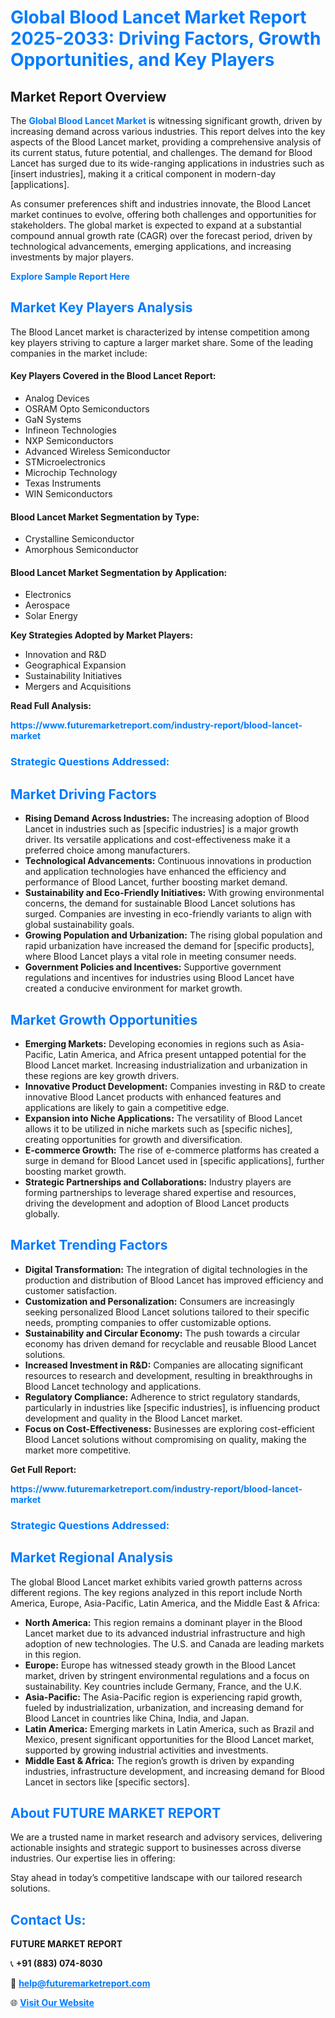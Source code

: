 <h1 style="color: #007BFF;">Global Blood Lancet Market Report 2025-2033: Driving Factors, Growth Opportunities, and Key Players</h1>

<section id="overview">
<h2>Market Report Overview</h2>
<p>The <a href="https://www.futuremarketreport.com/industry-report/blood-lancet-market" style="color: #007BFF; text-decoration: none;"><strong>Global Blood Lancet Market</strong></a> is witnessing significant growth, driven by increasing demand across various industries. This report delves into the key aspects of the Blood Lancet market, providing a comprehensive analysis of its current status, future potential, and challenges. The demand for Blood Lancet has surged due to its wide-ranging applications in industries such as [insert industries], making it a critical component in modern-day [applications].</p>
<p>As consumer preferences shift and industries innovate, the Blood Lancet market continues to evolve, offering both challenges and opportunities for stakeholders. The global market is expected to expand at a substantial compound annual growth rate (CAGR) over the forecast period, driven by technological advancements, emerging applications, and increasing investments by major players.</p>
</section>

<section id="overview">
<p><a href="https://www.futuremarketreport.com/request-sample/reportId=33649" style="color: #007BFF; text-decoration: none;"><strong>Explore Sample Report Here</strong></a></p>
</section>

<section id="key-players">
<h2 style="color: #007BFF;">Market Key Players Analysis</h2>
<p>The Blood Lancet market is characterized by intense competition among key players striving to capture a larger market share. Some of the leading companies in the market include:</p>
<h4>Key Players Covered in the Blood Lancet Report:</h4>
<ul><li>Analog Devices</li><li>OSRAM Opto Semiconductors</li><li>GaN Systems</li><li>Infineon Technologies</li><li>NXP Semiconductors</li><li>Advanced Wireless Semiconductor</li><li>STMicroelectronics</li><li>Microchip Technology</li><li>Texas Instruments</li><li>WIN Semiconductors</li></ul>
<h4>Blood Lancet Market Segmentation by Type:</h4>
<ul><li>Crystalline Semiconductor</li><li>Amorphous Semiconductor</li></ul>

<h4>Blood Lancet Market Segmentation by Application:</h4>
<ul><li>Electronics</li><li>Aerospace</li><li>Solar Energy</li></ul>
<p><strong>Key Strategies Adopted by Market Players:</strong></p>
<ul>
<li>Innovation and R&D</li>
<li>Geographical Expansion</li>
<li>Sustainability Initiatives</li>
<li>Mergers and Acquisitions</li>
</ul>
</section>

<section>
<p><strong>Read Full Analysis: </strong></p><a href="https://www.futuremarketreport.com/industry-report/blood-lancet-market" style="color: #007BFF; text-decoration: none;"><strong>https://www.futuremarketreport.com/industry-report/blood-lancet-market</strong></a>
<h3 style="color: #007BFF;">Strategic Questions Addressed:</h3>
</section>

<section id="driving-factors">
<h2 style="color: #007BFF;">Market Driving Factors</h2>
<ul>
<li><strong>Rising Demand Across Industries:</strong> The increasing adoption of Blood Lancet in industries such as [specific industries] is a major growth driver. Its versatile applications and cost-effectiveness make it a preferred choice among manufacturers.</li>
<li><strong>Technological Advancements:</strong> Continuous innovations in production and application technologies have enhanced the efficiency and performance of Blood Lancet, further boosting market demand.</li>
<li><strong>Sustainability and Eco-Friendly Initiatives:</strong> With growing environmental concerns, the demand for sustainable Blood Lancet solutions has surged. Companies are investing in eco-friendly variants to align with global sustainability goals.</li>
<li><strong>Growing Population and Urbanization:</strong> The rising global population and rapid urbanization have increased the demand for [specific products], where Blood Lancet plays a vital role in meeting consumer needs.</li>
<li><strong>Government Policies and Incentives:</strong> Supportive government regulations and incentives for industries using Blood Lancet have created a conducive environment for market growth.</li>
</ul>
</section>

<section id="growth-opportunities">
<h2 style="color: #007BFF;">Market Growth Opportunities</h2>
<ul>
<li><strong>Emerging Markets:</strong> Developing economies in regions such as Asia-Pacific, Latin America, and Africa present untapped potential for the Blood Lancet market. Increasing industrialization and urbanization in these regions are key growth drivers.</li>
<li><strong>Innovative Product Development:</strong> Companies investing in R&D to create innovative Blood Lancet products with enhanced features and applications are likely to gain a competitive edge.</li>
<li><strong>Expansion into Niche Applications:</strong> The versatility of Blood Lancet allows it to be utilized in niche markets such as [specific niches], creating opportunities for growth and diversification.</li>
<li><strong>E-commerce Growth:</strong> The rise of e-commerce platforms has created a surge in demand for Blood Lancet used in [specific applications], further boosting market growth.</li>
<li><strong>Strategic Partnerships and Collaborations:</strong> Industry players are forming partnerships to leverage shared expertise and resources, driving the development and adoption of Blood Lancet products globally.</li>
</ul>
</section>

<section id="trending-factors">
<h2 style="color: #007BFF;">Market Trending Factors</h2>
<ul>
<li><strong>Digital Transformation:</strong> The integration of digital technologies in the production and distribution of Blood Lancet has improved efficiency and customer satisfaction.</li>
<li><strong>Customization and Personalization:</strong> Consumers are increasingly seeking personalized Blood Lancet solutions tailored to their specific needs, prompting companies to offer customizable options.</li>
<li><strong>Sustainability and Circular Economy:</strong> The push towards a circular economy has driven demand for recyclable and reusable Blood Lancet solutions.</li>
<li><strong>Increased Investment in R&D:</strong> Companies are allocating significant resources to research and development, resulting in breakthroughs in Blood Lancet technology and applications.</li>
<li><strong>Regulatory Compliance:</strong> Adherence to strict regulatory standards, particularly in industries like [specific industries], is influencing product development and quality in the Blood Lancet market.</li>
<li><strong>Focus on Cost-Effectiveness:</strong> Businesses are exploring cost-efficient Blood Lancet solutions without compromising on quality, making the market more competitive.</li>
</ul>
</section>

<section>
<p><strong>Get Full Report: </strong></p><a href="https://www.futuremarketreport.com/industry-report/blood-lancet-market" style="color: #007BFF; text-decoration: none;"><strong>https://www.futuremarketreport.com/industry-report/blood-lancet-market</strong></a>
<h3 style="color: #007BFF;">Strategic Questions Addressed:</h3>
</section>


<section id="regional-analysis">
<h2 style="color: #007BFF;">Market Regional Analysis</h2>
<p>The global Blood Lancet market exhibits varied growth patterns across different regions. The key regions analyzed in this report include North America, Europe, Asia-Pacific, Latin America, and the Middle East & Africa:</p>
<ul>
<li><strong>North America:</strong> This region remains a dominant player in the Blood Lancet market due to its advanced industrial infrastructure and high adoption of new technologies. The U.S. and Canada are leading markets in this region.</li>
<li><strong>Europe:</strong> Europe has witnessed steady growth in the Blood Lancet market, driven by stringent environmental regulations and a focus on sustainability. Key countries include Germany, France, and the U.K.</li>
<li><strong>Asia-Pacific:</strong> The Asia-Pacific region is experiencing rapid growth, fueled by industrialization, urbanization, and increasing demand for Blood Lancet in countries like China, India, and Japan.</li>
<li><strong>Latin America:</strong> Emerging markets in Latin America, such as Brazil and Mexico, present significant opportunities for the Blood Lancet market, supported by growing industrial activities and investments.</li>
<li><strong>Middle East & Africa:</strong> The region’s growth is driven by expanding industries, infrastructure development, and increasing demand for Blood Lancet in sectors like [specific sectors].</li>
</ul>
</section>

<footer>
<h2 style="color: #007BFF;">About FUTURE MARKET REPORT</h2>
<p>We are a trusted name in market research and advisory services, delivering actionable insights and strategic support to businesses across diverse industries. Our expertise lies in offering:</p>

<p>Stay ahead in today’s competitive landscape with our tailored research solutions.</p>

<h2 style="color: #007BFF;">Contact Us:</h2>
<p><strong>FUTURE MARKET REPORT</strong></p>
<p>📞 <strong>+91 (883) 074-8030</strong></p>
<p>📧 <strong><a href="mailto:help@futuremarketreport.com" style="color: #007BFF;">help@futuremarketreport.com</a></strong></p>
<p>🌐 <strong><a href="https://www.futuremarketreport.com/" style="color: #007BFF;">Visit Our Website</a></strong></p>
</footer>